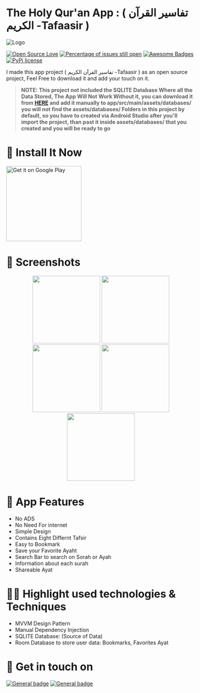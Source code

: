 # The Holy Qur'an App : ( تفاسير القرآن الكريم -Tafaasir ) 
![Logo](https://i2.paste.pics/df9560c38079f6dff333acbd5111d592.png)

[![Open Source Love](https://badges.frapsoft.com/os/v1/open-source.svg?v=103)](https://github.com/ellerbrock/open-source-badges/) [![Percentage of issues still open](http://isitmaintained.com/badge/open/Naereen/badges.svg)](http://isitmaintained.com/project/Naereen/badges "Percentage of issues still open") [![Awesome Badges](https://img.shields.io/badge/badges-awesome-green.svg)](https://github.com/Naereen/badges) [![PyPi license](https://badgen.net/pypi/license/pip/)](https://pypi.com/project/pip/)

I made this app project ( تفاسير القرآن الكريم -Tafaasir ) as an open source project, Feel Free to download it and add your touch on it.
> **NOTE: This project not included the SQLITE Database Where all the Data Stored, The App Will Not Work Without it, you can download it from [HERE](https://www.mediafire.com/file/5iyziamcob52tw4/quran.db/file) and add it manually to app/src/main/assets/databases/ you will not find the assets/databases/ Folders in this project by default, so you have to created via Android Studio after you'll import the project, than past it inside assets/databases/ that you created and you will be ready to go**

# 📲 Install It Now

<a href='https://play.google.com/store/apps/details?id=com.network.tafasir&pcampaignid=pcampaignidMKT-Other-global-all-co-prtnr-py-PartBadge-Mar2515-1'><img alt='Get it on Google Play' src='https://play.google.com/intl/en_us/badges/static/images/badges/en_badge_web_generic.png' width="200"/></a>

# 📱 Screenshots
<p align="center"><img src="https://iili.io/ibOt44.jpg" width="180"/> <img src="https://iili.io/ibOpvS.jpg" width="180"/> <img src="https://iili.io/ibOma2.jpg" width="180"/> <img src="https://iili.io/ibOb3l.jpg" width="180"/> <img src="https://iili.io/ibeHu9.jpg" width="180"/></p>

# 🚀 App Features

<ul>
  <li>No ADS</li>
  <li>No Need For internet</li>
  <li>Simple Design</li>
  <li>Contains Eight Differnt Tafsir</li>
  <li>Easy to Bookmark</li>
  <li>Save your Favorite Ayaht</li>
  <li>Search Bar to search on Sorah or Ayah</li>
  <li>Information about each surah</li>
  <li>Shareable Ayat</li>
</ul>

# 👨‍💻 Highlight used technologies & Techniques

<ul>
  <li>MVVM Design Pattern</li>
  <li>Manual Dependency Injection</li>
  <li>SQLITE Database: (Source of Data)</li>
  <li>Room Database to store user data: Bookmarks, Favorites Ayat</li>
  </ul>
  
 # 📧 Get in touch on
  [![General badge](https://img.shields.io/badge/LinkedIn-0077B5?style=for-the-badge&logo=linkedin&logoColor=white)](https://www.linkedin.com/in/anouarMelloussi) [![General badge](https://img.shields.io/badge/Gmail-D14836?style=for-the-badge&logo=gmail&logoColor=white)](mailto:anouarmelloussi@gmail.com)
 
